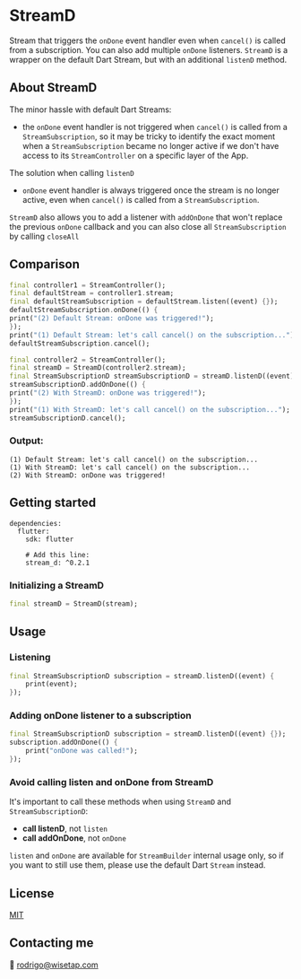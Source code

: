# StreamD

Stream that triggers the `onDone` event handler even when `cancel()` is called from a subscription.
You can also add multiple `onDone` listeners.
`StreamD` is a wrapper on the default Dart Stream, but with an additional `listenD` method.

## About StreamD

The minor hassle with default Dart Streams:
- the `onDone` event handler is not triggered when `cancel()` is called from a `StreamSubscription`,
so it may be tricky to identify the exact moment when a `StreamSubscription` became no longer active if
we don't have access to its `StreamController` on a specific layer of the App.

The solution when calling `listenD`
- `onDone` event handler is always triggered once the stream is no longer active, even when `cancel()` is called from a `StreamSubscription`.

`StreamD` also allows you to add a listener with `addOnDone` that won't replace the previous `onDone` callback
and you can also close all `StreamSubscription` by calling `closeAll`

## Comparison

```dart
final controller1 = StreamController();
final defaultStream = controller1.stream;
final defaultStreamSubscription = defaultStream.listen((event) {});
defaultStreamSubscription.onDone(() {
print("(2) Default Stream: onDone was triggered!");
});
print("(1) Default Stream: let's call cancel() on the subscription...");
defaultStreamSubscription.cancel();

final controller2 = StreamController();
final streamD = StreamD(controller2.stream);
final StreamSubscriptionD streamSubscriptionD = streamD.listenD((event) {});
streamSubscriptionD.addOnDone(() {
print("(2) With StreamD: onDone was triggered!");
});
print("(1) With StreamD: let's call cancel() on the subscription...");
streamSubscriptionD.cancel();
```
### Output:

    (1) Default Stream: let's call cancel() on the subscription...
    (1) With StreamD: let's call cancel() on the subscription...
    (2) With StreamD: onDone was triggered!

## Getting started

    dependencies:
      flutter:
        sdk: flutter
            
        # Add this line:
        stream_d: ^0.2.1

### Initializing a StreamD

```dart
final streamD = StreamD(stream);
```
## Usage

### Listening
```dart
final StreamSubscriptionD subscription = streamD.listenD((event) {
    print(event);
});
```
### Adding onDone listener to a subscription
```dart
final StreamSubscriptionD subscription = streamD.listenD((event) {});
subscription.addOnDone(() {
    print("onDone was called!");
});
```

### Avoid calling listen and onDone from StreamD

It's important to call these methods when using `StreamD` and `StreamSubscriptionD`:
- **call listenD**, not `listen`
- **call addOnDone**, not `onDone`

`listen` and `onDone` are available for `StreamBuilder` internal usage only, so
if you want to still use them, please use the default Dart `Stream` instead.

## License

[MIT](LICENSE)

## Contacting me

📧 rodrigo@wisetap.com
